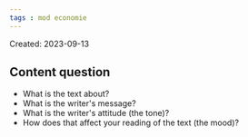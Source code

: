 ```yaml
---
tags : mod economie
---
```

Created: 2023-09-13

## Content question
- What is the text about?
- What is the writer's message?
- What is the writer's attitude (the tone)?
- How does that affect your reading of the text (the mood)?